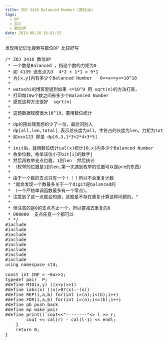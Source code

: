 ```yaml
---
title: ZOJ 3416 Balanced Number (数位dp)
tags:
  - DP
  - ZOJ
  - 数位DP
date: 2013-09-20 16:41:52
---
```


<pre class="brush:cpp">
发现用记忆化搜索写数位DP 比较好写

/* ZOJ 3416 数位DP
 * 一个数是Balanced ，指这个数的力矩为0
 * 如 4139 选支点为3  4*2 + 1*1 = 9*1 
 * 为[x,y]内有多少个Balanced Number   0<=x<=y<=10^18
 *
 * watashi的博客里提到如果 <=10^9 用 sqrt(n)的方法打表，
 * 打印每10w个数之间有多少个Balanced Number
 * 感觉这种方法很好  sqrt(n)
 *
 * 这题数据规模很大10^18，要用数位统计
 *
 * dp的预处理我想的少了一位，最后问别人
 * dp[all,len,total] 表示总长度为all，字符占的长度为len，力矩为total的方案数
 * 如xxx123 即是 dp[6,3,1*3+2*4+3*5]
 *
 * init后，就用数位统计cal(x)统计[0,x]内多少个Balanced Number
 * 枚举位数，枚举该位小于bit[i]的数字j
 * 然后再枚举支点位置，1到len  然后统计
 * （枚举的位置是1到len,第一次遇到枚举的位置可以是pre的东西）
 *
 * 由于一个数的支点只有一个！！！所以不会重复计数
 * "就会发现一个数最多关于一个digit是balanced的
 * （一个严格单调函数最多有一个零点）。
 * 注意到了这一点就会知道，这题是不存在重复计算这种问题的。"
 *
 * 但注意的是0的支点不止一个，所以要减去重复的0
 * 000000  支点任意一个都可以
 * */
#include <iostream>
#include <cstdio>
#include <algorithm>
#include <cstring>
#include <cmath>
#include <queue>
#include <set>
#include <vector>
using namespace std;

const int INF = ~0u>>1;
typedef pair <int,int> P;
#define MID(x,y) ((x+y)>>1)
#define iabs(x) ((x)>0?(x):-(x))
#define REP(i,a,b) for(int i=(a);i<(b);i++)
#define FOR(i,a,b) for(int i=(a);i<=(b);i++)
#define pb push_back
#define mp make_pair
#define print() cout<<"--------"<<endl
#define ll long long 

int dig[20];
ll dp[20][20][10000]; 

void init(){
	memset(dp,-1,sizeof(dp));
}

ll dfs(int pos,int bal,int prenum,bool islim){
	if (prenum < 0) return 0;//从后向前枚举的所以不能小于0
	if (pos == -1) return prenum == 0;
	if (!islim && dp[pos][bal][prenum] != -1){
		return dp[pos][bal][prenum];
	}
	int end = islim ? dig[pos] : 9;
	ll ans = 0; 
	for (int i = 0; i <= end; i++){
		ans += dfs(pos-1,bal,prenum+(pos-bal)*i,islim && i == end);
	}
	if (!islim)
		dp[pos][bal][prenum] = ans;
	return ans;

}

ll cal(ll n){
	int num = 0;
	while (n){
		dig[num++] = n % 10;
		n /= 10;
	}
	ll ret = 0;
	for (int i = 0; i < num; i++)
		ret += dfs(num-1,i,0,1);
	return ret-num+1;//因为0的支点可以整个数的数位减去重复的
	//比如00000支点任意一个都可以
}

int main(){
	int t;
	init();	
	ll l,r;

	for (scanf("%d", &t); t--;){
		cin >> l >> r;
		cout << cal(r) - cal(l-1) << endl;
	}
	return 0;
}
</pre>

	 